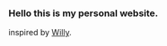 ### Hello this is my personal website.

inspired by [Willy](https://github.com/willyosu/willyosu.github.io).

